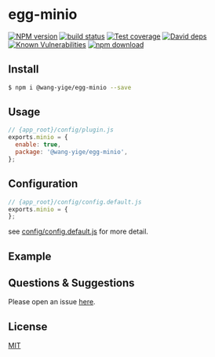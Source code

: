 # egg-minio

[![NPM version][npm-image]][npm-url]
[![build status][travis-image]][travis-url]
[![Test coverage][codecov-image]][codecov-url]
[![David deps][david-image]][david-url]
[![Known Vulnerabilities][snyk-image]][snyk-url]
[![npm download][download-image]][download-url]

[npm-image]: https://img.shields.io/npm/v/egg-minio.svg?style=flat-square
[npm-url]: https://npmjs.org/package/egg-minio
[travis-image]: https://img.shields.io/travis/eggjs/egg-minio.svg?style=flat-square
[travis-url]: https://travis-ci.org/eggjs/egg-minio
[codecov-image]: https://img.shields.io/codecov/c/github/eggjs/egg-minio.svg?style=flat-square
[codecov-url]: https://codecov.io/github/eggjs/egg-minio?branch=master
[david-image]: https://img.shields.io/david/eggjs/egg-minio.svg?style=flat-square
[david-url]: https://david-dm.org/eggjs/egg-minio
[snyk-image]: https://snyk.io/test/npm/egg-minio/badge.svg?style=flat-square
[snyk-url]: https://snyk.io/test/npm/egg-minio
[download-image]: https://img.shields.io/npm/dm/egg-minio.svg?style=flat-square
[download-url]: https://npmjs.org/package/egg-minio

<!--
Description here.
-->

## Install

```bash
$ npm i @wang-yige/egg-minio --save
```

## Usage

```js
// {app_root}/config/plugin.js
exports.minio = {
  enable: true,
  package: '@wang-yige/egg-minio',
};
```

## Configuration

```js
// {app_root}/config/config.default.js
exports.minio = {
};
```

see [config/config.default.js](config/config.default.js) for more detail.

## Example

<!-- example here -->

## Questions & Suggestions

Please open an issue [here](https://github.com/eggjs/egg/issues).

## License

[MIT](LICENSE)
